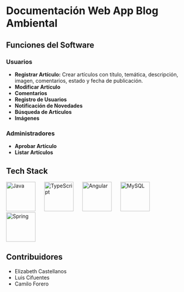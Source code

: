 # Documentación Web App Blog Ambiental

## Funciones del Software

### Usuarios
- **Registrar Artículo:** Crear artículos con título, temática, descripción, imagen, comentarios, estado y fecha de publicación.
- **Modificar Artículo**
- **Comentarios**
- **Registro de Usuarios**
- **Notificación de Novedades**
- **Búsqueda de Artículos**
- **Imágenes**

### Administradores
- **Aprobar Artículo**
- **Listar Artículos**


## Tech Stack

<div>
    <img src="https://cdn.jsdelivr.net/gh/devicons/devicon@latest/icons/java/java-original-wordmark.svg" alt="Java" width="80" height="80" style="display: inline-block; margin-right: 20px;">
    <img src="https://cdn.jsdelivr.net/gh/devicons/devicon@latest/icons/typescript/typescript-original.svg" alt="TypeScript" width="80" height="80" style="display: inline-block; margin-right: 20px;">
    <img src="https://cdn.jsdelivr.net/gh/devicons/devicon@latest/icons/angular/angular-original.svg" alt="Angular" width="80" height="80" style="display: inline-block; margin-right: 20px;">
    <img src="https://cdn.jsdelivr.net/gh/devicons/devicon@latest/icons/mysql/mysql-original-wordmark.svg" alt="MySQL" width="80" height="80" style="display: inline-block; margin-right: 20px;">
    <img src="https://cdn.jsdelivr.net/gh/devicons/devicon@latest/icons/spring/spring-original.svg" alt="Spring" width="80" height="80" style="display: inline-block; margin-right: 20px;">
</div>

## Contribuidores

- Elizabeth Castellanos
- Luis Cifuentes
- Camilo Forero
